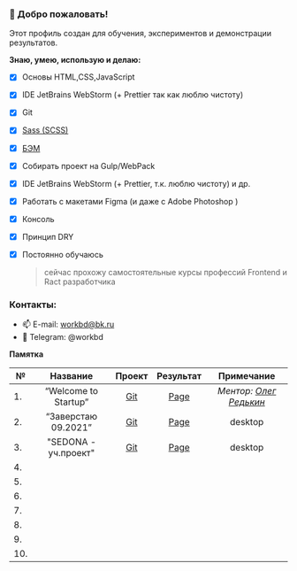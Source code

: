 
[1]: https://sass-scss.ru
[2]: https://ru.bem.info/methodology
[3]: https://www.linkedin.com/in/r45h
[4]: https://github.com/Lazard-Live/Startup
[4.1]: https://lazard-live.github.io/Startup
[5]: https://github.com/Lazard-Live/Edu2021
[5.1]: https://lazard-live.github.io/Edu2021-page/
[6]: https://github.com/Lazard-Live/edu-htmlacademy-sedona
[6.1]: https://lazard-live.github.io/edu-htmlacademy-sedona

### 👋 Добро пожаловать!

Этот профиль создан для обучения, экспериментов и демонстрации результатов. 

  **Знаю, умею, использую и делаю:**
  - [X] Основы HTML,CSS,JavaScript
  - [X] IDE JetBrains WebStorm (+ Prettier так как люблю чистоту)
  - [X] Git
  - [X] [Sass (SCSS)][1]
  - [X] [БЭМ][2]
  - [X] Собирать проект на Gulp/WebPack
  - [X] IDE JetBrains WebStorm (+ Prettier, т.к. люблю чистоту) и др.
  - [X] Работать с макетами Figma (и даже с Adobe Photoshop )
  - [X] Консоль
  - [X] Принцип DRY
  - [X] Постоянно обучаюсь
      > сейчас прохожу самостоятельные курсы профессий Frontend и Ract разработчика 


### Контакты:
- 📫 E-mail: workbd@bk.ru
- 💬 Telegram: @workbd

**Памятка**
  
| №   |       Название       |    Проект    |  Результат | Примечание |
|-----|:--------------------:|:------------:|:----------:|:----------:|
| 1.  | “Welcome to Startup” |   [Git][4]   | [Page][4.1]| *Ментор: [Олег Редькин][3]*|
| 2.  | “Заверстаю 09.2021”  |   [Git][5]   | [Page][5.1]| desktop    |
| 3.  | "SEDONA - уч.проект" |   [Git][6]   | [Page][6.1]| desktop    |
| 4.  |                      |              |            |            |
| 5.  |                      |              |            |            |
| 6.  |                      |              |            |            |
| 7.  |                      |              |            |            |
| 8.  |                      |              |            |            |
| 9.  |                      |              |            |            |
| 10. |                      |              |            |            |
